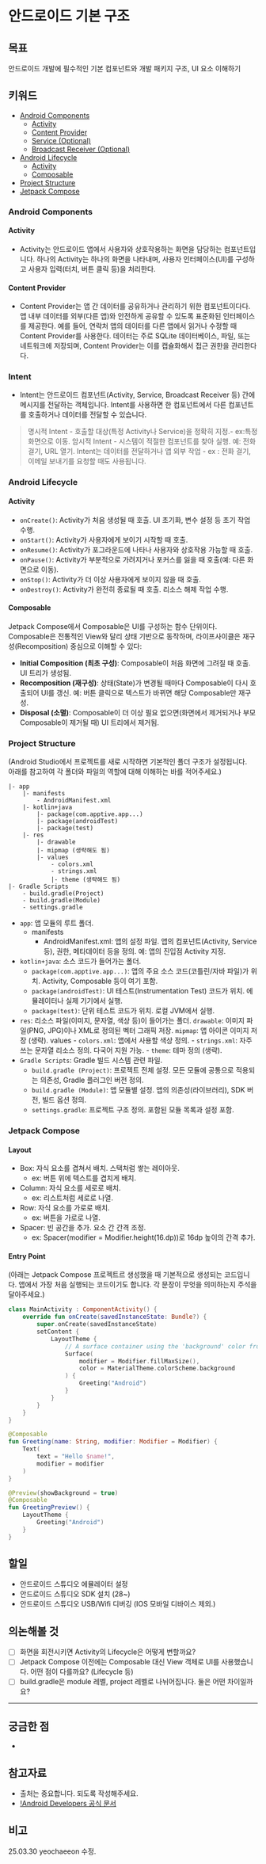 # 안드로이드 기본 구조
## 목표
안드로이드 개발에 필수적인 기본 컴포넌트와 개발 패키지 구조, UI 요소 이해하기

## 키워드
- [Android Components](#android-components)
    - [Activity](#activity)
    - [Content Provider](#content-provider)
    - [Service (Optional)](#service-optional)
    - [Broadcast Receiver (Optional)](#broadcast-receiver-optional)
- [Android Lifecycle](#android-lifecycle)
    - [Activity](#activity-1)
    - [Composable](#composable)
- [Project Structure](#project-structure)
- [Jetpack Compose](#jetpack-compose)


### Android Components
<!-- (안드로이드 앱은 **4개의 컴포넌트로 구성**됩니다. 개발자는 컴포넌트 구조를 따르며 코드를 작성해야 하는데, 그중 다음 2개의 컴포넌트는 각각 어떤 역할을 하는지 적어주세요.)   -->

#### Activity
- Activity는 안드로이드 앱에서 사용자와 상호작용하는 화면을 담당하는 컴포넌트입니다. 하나의 Activity는 하나의 화면을 나타내며, 사용자 인터페이스(UI)를 구성하고 사용자 입력(터치, 버튼 클릭 등)을 처리한다.

#### Content Provider
- Content Provider는 앱 간 데이터를 공유하거나 관리하기 위한 컴포넌트이다다. 앱 내부 데이터를 외부(다른 앱)와 안전하게 공유할 수 있도록 표준화된 인터페이스를 제공한다. 예를 들어, 연락처 앱의 데이터를 다른 앱에서 읽거나 수정할 때 Content Provider를 사용한다. 데이터는 주로 SQLite 데이터베이스, 파일, 또는 네트워크에 저장되며, Content Provider는 이를 캡슐화해서 접근 권한을 관리한다다.

### Intent
- Intent는 안드로이드 컴포넌트(Activity, Service, Broadcast Receiver 등) 간에 메시지를 전달하는 객체입니다. Intent를 사용하면 한 컴포넌트에서 다른 컴포넌트를 호출하거나 데이터를 전달할 수 있습니다. 
> 명시적 Intent
    - 호출할 대상(특정 Activity나 Service)을 정확히 지정.- ex:특정 화면으로 이동.
> 암시적 Intent
    - 시스템이 적절한 컴포넌트를 찾아 실행. 예: 전화 걸기, URL 열기. Intent는 데이터를 전달하거나 앱 외부 작업
    - ex : 전화 걸기, 이메일 보내기를 요청할 때도 사용됩니다.

### Android Lifecycle

#### Activity
- `onCreate()`: Activity가 처음 생성될 때 호출. UI 초기화, 변수 설정 등 초기 작업 수행.
- `onStart()`: Activity가 사용자에게 보이기 시작할 때 호출.
- `onResume()`: Activity가 포그라운드에 나타나 사용자와 상호작용 가능할 때 호출.
- `onPause()`: Activity가 부분적으로 가려지거나 포커스를 잃을 때 호출(예: 다른 화면으로 이동).
- `onStop()`: Activity가 더 이상 사용자에게 보이지 않을 때 호출.
- `onDestroy()`: Activity가 완전히 종료될 때 호출. 리소스 해제 작업 수행.

#### Composable
<!-- (UI는 Composable 단위로 구성됩니다. Composable의 라이프사이클은 어떻게 될까요?) -->
Jetpack Compose에서 Composable은 UI를 구성하는 함수 단위이다. Composable은 전통적인 View와 달리 상태 기반으로 동작하며, 라이프사이클은 재구성(Recomposition) 중심으로 이해할 수 있다:
- **Initial Composition (최초 구성)**: Composable이 처음 화면에 그려질 때 호출. UI 트리가 생성됨.
- **Recomposition (재구성)**: 상태(State)가 변경될 때마다 Composable이 다시 호출되어 UI를 갱신. 예: 버튼 클릭으로 텍스트가 바뀌면 해당 Composable만 재구성.
- **Disposal (소멸)**: Composable이 더 이상 필요 없으면(화면에서 제거되거나 부모 Composable이 제거될 때) UI 트리에서 제거됨.
### Project Structure
(Android Studio에서 프로젝트를 새로 시작하면 기본적인 폴더 구조가 설정됩니다.  
아래를 참고하여 각 폴더와 파일의 역할에 대해 이해하는 바를 적어주세요.)
```plain
|- app
    |- manifests
        - AndroidManifest.xml
    |- kotlin+java
        |- package(com.apptive.app...)
        |- package(androidTest)
        |- package(test)
    |- res
        |- drawable
        |- mipmap (생략해도 됨)
        |- values
            - colors.xml
            - strings.xml
            |- theme (생략해도 됨)
|- Gradle Scripts
    - build.gradle(Project)
    - build.gradle(Module)
    - settings.gradle
```
- `app`: 앱 모듈의 루트 폴더.
    - manifests
        - AndroidManifest.xml: 앱의 설정 파일. 앱의 컴포넌트(Activity, Service 등), 권한, 메타데이터 등을 정의. 예: 앱의 진입점 Activity 지정.
- `kotlin+java`: 소스 코드가 들어가는 폴더.
    - `package(com.apptive.app...)`: 앱의 주요 소스 코드(코틀린/자바 파일)가 위치. Activity, Composable 등이 여기 포함.
    - `package(androidTest)`: UI 테스트(Instrumentation Test) 코드가 위치. 에뮬레이터나 실제 기기에서 실행.
    - `package(test)`: 단위 테스트 코드가 위치. 로컬 JVM에서 실행.
- `res`: 리소스 파일(이미지, 문자열, 색상 등)이 들어가는 폴더.
    `drawable`: 이미지 파일(PNG, JPG)이나 XML로 정의된 벡터 그래픽 저장.
    `mipmap`: 앱 아이콘 이미지 저장 (생략).
    values
        - `colors.xml`: 앱에서 사용할 색상 정의. 
        - `strings.xml`: 자주쓰는 문자열 리소스 정의. 다국어 지원 가능.
        - `theme`: 테마 정의 (생략).
- `Gradle Scripts`: Gradle 빌드 시스템 관련 파일.
    - `build.gradle (Project)`: 프로젝트 전체 설정. 모든 모듈에 공통으로 적용되는 의존성, Gradle 플러그인 버전 정의.
    - `build.gradle (Module)`: 앱 모듈별 설정. 앱의 의존성(라이브러리), SDK 버전, 빌드 옵션 정의.
    - `settings.gradle`: 프로젝트 구조 정의. 포함된 모듈 목록과 설정 포함.
### Jetpack Compose
#### Layout
<!-- (Box, Column, Row, Spacer 등 **Jetpack Compose의 기본적인 레이아웃의 종류**에 대해 조사해주세요.) -->
- Box: 자식 요소를 겹쳐서 배치. 스택처럼 쌓는 레이아웃.
    - ex: 버튼 위에 텍스트를 겹치게 배치.
- Column: 자식 요소를 세로로 배치.
    - ex: 리스트처럼 세로로 나열. 
- Row: 자식 요소를 가로로 배치.
    - ex: 버튼을 가로로 나열.
- Spacer: 빈 공간을 추가. 요소 간 간격 조정.
    - ex: Spacer(modifier = Modifier.height(16.dp))로 16dp 높이의 간격 추가.

#### Entry Point
(아래는 Jetpack Compose 프로젝트르 생성했을 때 기본적으로 생성되는 코드입니다. 앱에서 가장 처음 실행되는 코드이기도 합니다. 각 문장이 무엇을 의미하는지 주석을 달아주세요.)

```kotlin
class MainActivity : ComponentActivity() {
    override fun onCreate(savedInstanceState: Bundle?) {
        super.onCreate(savedInstanceState)
        setContent {
            LayoutTheme {
                // A surface container using the 'background' color from the theme
                Surface(
                    modifier = Modifier.fillMaxSize(),
                    color = MaterialTheme.colorScheme.background
                ) {
                    Greeting("Android")
                }
            }
        }
    }
}

@Composable
fun Greeting(name: String, modifier: Modifier = Modifier) {
    Text(
        text = "Hello $name!",
        modifier = modifier
    )
}

@Preview(showBackground = true)
@Composable
fun GreetingPreview() {
    LayoutTheme {
        Greeting("Android")
    }
}
```

## 할일
- 안드로이드 스튜디오 에뮬레이터 설정
- 안드로이드 스튜디오 SDK 설치 (28~)
- 안드로이드 스튜디오 USB/Wifi 디버깅 (IOS 모바일 디바이스 제외.)

## 의논해볼 것
- [ ] 화면을 회전시키면 Activity의 Lifecycle은 어떻게 변할까요?
- [ ] Jetpack Compose 이전에는 Composable 대신 View 객체로 UI를 사용했습니다. 어떤 점이 다를까요? (Lifecycle 등)
- [ ] build.gradle은 module 레벨, project 레벨로 나뉘어집니다. 둘은 어떤 차이일까요?  
---

## 궁금한 점
- 

## 참고자료
- 출처는 중요합니다. 되도록 작성해주세요.
- [!Android Developers 공식 문서](https://developer.android.com/guide/components/fundamentals)

## 비고
25.03.30 yeochaeeon 수정.
<!-- commit test를 위한 수정  -->
